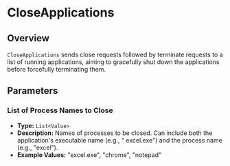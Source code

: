 # CloseApplications

## Overview

`CloseApplications` sends close requests followed by terminate requests to a list of running applications, aiming to
gracefully shut down the applications before forcefully terminating them.

## Parameters

### List of Process Names to Close

- **Type:** `List<Value>`
- **Description:** Names of processes to be closed. Can include both the application's executable name (e.g., "
  excel.exe") and the process name (e.g., "excel").
- **Example Values:** "excel.exe", "chrome", "notepad"